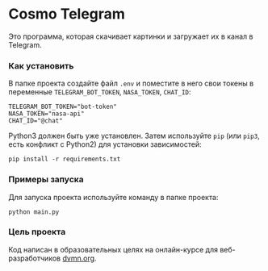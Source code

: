 # Cosmo Telegram

Это программа, которая скачивает картинки и загружает их в канал в Telegram.

### Как установить

В папке проекта создайте файл `.env` и поместите в него свои токены в переменные `TELEGRAM_BOT_TOKEN`, `NASA_TOKEN`, `CHAT_ID`:
```
TELEGRAM_BOT_TOKEN="bot-token"
NASA_TOKEN="nasa-api"
CHAT_ID="@chat"
```

Python3 должен быть уже установлен. 
Затем используйте `pip` (или `pip3`, есть конфликт с Python2) для установки зависимостей:
```
pip install -r requirements.txt
```

### Примеры запуска

Для запуска проекта используйте команду в папке проекта:
```
python main.py
```

### Цель проекта

Код написан в образовательных целях на онлайн-курсе для веб-разработчиков [dvmn.org](https://dvmn.org/).
